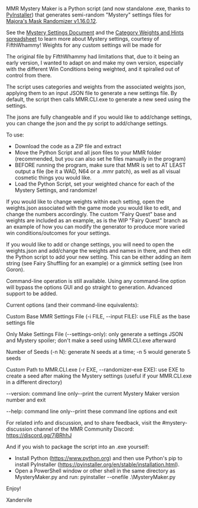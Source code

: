 MMR Mystery Maker is a Python script (and now standalone .exe, thanks to [PyInstaller](https://pyinstaller.org/en/stable/index.html)) that generates semi-random "Mystery" settings files for [Majora's Mask Randomizer v1.16.0.12](https://github.com/ZoeyZolotova/mm-rando).

See the [Mystery Settings Document](https://docs.google.com/document/d/1itr0_0H4xHFr2sKhuUdlBxwDGroJu5C74ZKuSIRFvYI/edit?usp=sharing) and the [Category Weights and Hints spreadsheet](https://docs.google.com/spreadsheets/d/14ZggIIteou_-D9oG-CnMEYK8u_s0_E6U5hIgqAkobrs/edit?usp=sharing) to learn more about Mystery settings, courtesy of FifthWhammy! Weights for any custom settings will be made for 

The original file by FifthWhammy had limitations that, due to it being an early version, I wanted to adapt on and make my own version, especially with the different Win Conditions being weighted, and it spiralled out of control from there.

The script uses categories and weights from the associated weights json, applying them to an input JSON file to generate a new settings file. By default, the script then calls MMR.CLI.exe to generate a new seed using the settings.

The jsons are fully changeable and if you would like to add/change settings, you can change the json and the py script to add/change settings.

To use:
- Download the code as a ZIP file and extract
- Move the Python Script and all json files to your MMR folder (recommended, but you can also set he files manually in the program)
- BEFORE running the program, make sure that MMR is set to AT LEAST output a file (be it a WAD, N64 or a .mmr patch), as well as all visual cosmetic things you would like.
- Load the Python Script, set your weighted chance for each of the Mystery Settings, and randomize!

If you would like to change weights within each setting, open the weights.json associated with the game mode you would like to edit, and change the numbers accordingly. The custom "Fairy Quest" base and weights are included as an example, as is the WIP "Fairy Quest" branch as an example of how you can modify the generator to produce more varied win conditions/outcomes for your settings.

If you would like to add or change settings, you will need to open the weights.json and add/change the weights and names in there, and then edit the Python script to add your new setting. This can be either adding an item string (see Fairy Shuffling for an example) or a gimmick setting (see Iron Goron).

Command-line operation is still available. Using any command-line option will bypass the options GUI and go straight to generation. Advanced support to be added.

Current options (and their command-line equivalents):

Custom Base MMR Settings File (-i FILE, --input FILE): use FILE as the base settings file

Only Make Settings File (--settings-only): only generate a settings JSON and Mystery spoiler; don't make a seed using MMR.CLI.exe afterward

Number of Seeds (-n N): generate N seeds at a time; -n 5 would generate 5 seeds

Custom Path to MMR.CLI.exe (-r EXE, --randomizer-exe EXE): use EXE to create a seed after making the Mystery settings (useful if your MMR.CLI.exe in a different directory)

--version: command line only--print the current Mystery Maker version number and exit

--help: command line only--print these command line options and exit

For related info and discussion, and to share feedback, visit the #mystery-discussion channel of the MMR Community Discord: https://discord.gg/7jBRhhJ

And if you wish to package the script into an .exe yourself:

- Install Python (https://www.python.org) and then use Python's pip to install PyInstaller (https://pyinstaller.org/en/stable/installation.html).
- Open a PowerShell window or other shell in the same directory as MysteryMaker.py and run:  pyinstaller --onefile .\MysteryMaker.py

Enjoy!

Xandervile
